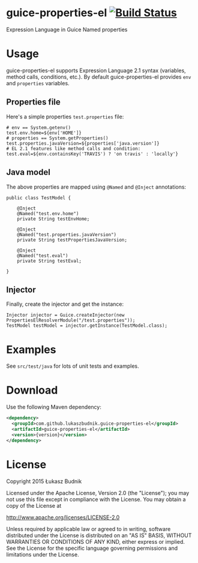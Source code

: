 # guice-properties-el [![Build Status](https://travis-ci.org/lukaszbudnik/guice-properties-el.svg)](https://travis-ci.org/lukaszbudnik/guice-properties-el)
Expression Language in Guice Named properties

# Usage

guice-properties-el supports Expression Language 2.1 syntax (variables, method calls, conditions, etc.).
By default guice-properties-el provides `env` and `properties` variables.

## Properties file

Here's a simple properties `test.properties` file:


```
# env == System.getenv()
test.env.home=${env['HOME']}
# properties == System.getProperties()
test.properties.javaVersion=${properties['java.version']}
# EL 2.1 features like method calls and condition:
test.eval=${env.containsKey('TRAVIS') ? 'on travis' : 'locally'}
```

## Java model

The above properties are mapped using `@Named` and `@Inject` annotations:

```
public class TestModel {

    @Inject
    @Named("test.env.home")
    private String testEnvHome;

    @Inject
    @Named("test.properties.javaVersion")
    private String testPropertiesJavaVersion;

    @Inject
    @Named("test.eval")
    private String testEval;

}
```

## Injector

Finally, create the injector and get the instance:

```
Injector injector = Guice.createInjector(new PropertiesElResolverModule("/test.properties"));
TestModel testModel = injector.getInstance(TestModel.class);
```

# Examples

See `src/test/java` for lots of unit tests and examples.

# Download

Use the following Maven dependency:

```xml
<dependency>
  <groupId>com.github.lukaszbudnik.guice-properties-el</groupId>
  <artifactId>guice-properties-el</artifactId>
  <version>{version}</version>
</dependency>
```

# License

Copyright 2015 Łukasz Budnik

Licensed under the Apache License, Version 2.0 (the "License");
you may not use this file except in compliance with the License.
You may obtain a copy of the License at

   <http://www.apache.org/licenses/LICENSE-2.0>

Unless required by applicable law or agreed to in writing, software
distributed under the License is distributed on an "AS IS" BASIS,
WITHOUT WARRANTIES OR CONDITIONS OF ANY KIND, either express or implied.
See the License for the specific language governing permissions and
limitations under the License.